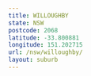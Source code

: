 ```yaml
---
title: WILLOUGHBY
state: NSW
postcode: 2068
latitude: -33.800881
longitude: 151.202715
url: /nsw/willoughby/
layout: suburb
---
```

